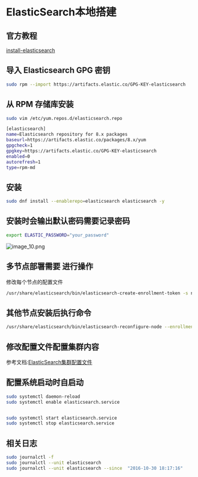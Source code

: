 # ElasticSearch本地搭建

## 官方教程

[install-elasticsearch](https://www.elastic.co/guide/en/elasticsearch/reference/current/install-elasticsearch.html)

## 导入 Elasticsearch GPG 密钥

```Bash
sudo rpm --import https://artifacts.elastic.co/GPG-KEY-elasticsearch
```

## 从 RPM 存储库安装

```Bash
sudo vim /etc/yum.repos.d/elasticsearch.repo

[elasticsearch]
name=Elasticsearch repository for 8.x packages
baseurl=https://artifacts.elastic.co/packages/8.x/yum
gpgcheck=1
gpgkey=https://artifacts.elastic.co/GPG-KEY-elasticsearch
enabled=0
autorefresh=1
type=rpm-md
```

## 安装

```Bash
sudo dnf install --enablerepo=elasticsearch elasticsearch -y

```

## 安装时会输出默认密码需要记录密码

```Bash
export ELASTIC_PASSWORD="your_password"

```

![image_10.png](image_10.png)

## 多节点部署需要 进行操作

修改每个节点的配置文件

```Bash
/usr/share/elasticsearch/bin/elasticsearch-create-enrollment-token -s node
```

## 其他节点安装后执行命令

```Bash
/usr/share/elasticsearch/bin/elasticsearch-reconfigure-node --enrollment-token <enrollment-token>
```

## 修改配置文件配置集群内容

参考文档:[ElasticSearch集群配置文件](ElasticSearch集群配置文件.md)

## 配置系统启动时自启动

```Bash
sudo systemctl daemon-reload
sudo systemctl enable elasticsearch.service


sudo systemctl start elasticsearch.service
sudo systemctl stop elasticsearch.service

```

## 相关日志

```Bash
sudo journalctl -f
sudo journalctl --unit elasticsearch
sudo journalctl --unit elasticsearch --since  "2016-10-30 18:17:16"
```






